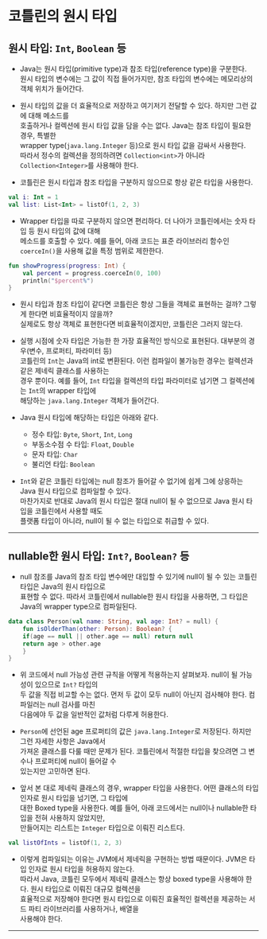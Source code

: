 # 코틀린의 원시 타입

## 원시 타입: `Int`, `Boolean` 등

- Java는 원시 타입(primitive type)과 참조 타입(reference type)을 구분한다.  
  원시 타입의 변수에는 그 값이 직접 들어가지만, 참조 타입의 변수에는 메모리상의 객체 위치가 들어간다.

- 원시 타입의 값을 더 효율적으로 저장하고 여기저기 전달할 수 있다. 하지만 그런 값에 대해 메소드를  
  호출하거나 컬렉션에 원시 타입 값을 담을 수는 없다. Java는 참조 타입이 필요한 경우, 특별한  
  wrapper type(`java.lang.Integer` 등)으로 원시 타입 값을 감싸서 사용한다.  
  따라서 정수의 컬렉션을 정의하려면 `Collection<int>`가 아니라 `Collection<Integer>`를 사용해야 한다.

- 코틀린은 원시 타입과 참조 타입을 구분하지 않으므로 항상 같은 타입을 사용한다.

```kt
val i: Int = 1
val list: List<Int> = listOf(1, 2, 3)
```

- Wrapper 타입을 따로 구분하지 않으면 편리하다. 더 나아가 코틀린에서는 숫자 타입 등 원시 타입의 값에 대해  
  메소드를 호출할 수 있다. 예를 들어, 아래 코드는 표준 라이브러리 함수인 `coerceIn()`을 사용해 값을 특정 범위로 제한한다.

```kt
fun showProgress(progress: Int) {
    val percent = progress.coerceIn(0, 100)
    println("$percent%")
}
```

- 원시 타입과 참조 타입이 같다면 코틀린은 항상 그들을 객체로 표현하는 걸까? 그렇게 한다면 비효율적이지 않을까?  
  실제로도 항상 객체로 표현한다면 비효율적이겠지만, 코틀린은 그러지 않는다.

- 실행 시점에 숫자 타입은 가능한 한 가장 효율적인 방식으로 표현된다. 대부분의 경우(변수, 프로퍼티, 파라미터 등)  
  코틀린의 `Int`는 Java의 int로 변환된다. 이런 컴파일이 불가능한 경우는 컬렉션과 같은 제네릭 클래스를 사용하는  
  경우 뿐이다. 예를 들어, `Int` 타입을 컬렉션의 타입 파라미터로 넘기면 그 컬렉션에는 `Int`의 wrapper 타입에  
  해당하는 `java.lang.Integer` 객체가 들어간다.

- Java 원시 타입에 해당하는 타입은 아래와 같다.

  - 정수 타입: `Byte`, `Short`, `Int`, `Long`
  - 부동소수점 수 타입: `Float`, `Double`
  - 문자 타입: `Char`
  - 불리언 타입: `Boolean`

- `Int`와 같은 코틀린 타입에는 null 참조가 들어갈 수 없기에 쉽게 그에 상응하는 Java 원시 타입으로 컴파일할 수 있다.  
  마찬가지로 반대로 Java의 원시 타입은 절대 null이 될 수 없으므로 Java 원시 타입을 코틀린에서 사용할 때도  
  플랫폼 타입이 아니라, null이 될 수 없는 타입으로 취급할 수 있다.

<hr/>

## nullable한 원시 타입: `Int?`, `Boolean?` 등

- null 참조를 Java의 참조 타입 변수에만 대입할 수 있기에 null이 될 수 있는 코틀린 타입은 Java의 원시 타입으로  
  표현할 수 없다. 따라서 코틀린에서 nullable한 원시 타입을 사용하면, 그 타입은 Java의 wrapper type으로 컴파일된다.

```kt
data class Person(val name: String, val age: Int? = null) {
    fun isOlderThan(other: Person): Boolean? {
	if(age == null || other.age == null) return null
	return age > other.age
    }
}
```

- 위 코드에서 null 가능성 관련 규칙을 어떻게 적용하는지 살펴보자. null이 될 가능성이 있으므로 `Int?` 타입의  
  두 값을 직접 비교할 수는 없다. 먼저 두 값이 모두 null이 아닌지 검사해야 한다. 컴파일러는 null 검사를 마친  
  다음에야 두 값을 일반적인 값처럼 다루게 허용한다.

- `Person`에 선언된 age 프로퍼티의 값은 `java.lang.Integer`로 저장된다. 하지만 그런 자세한 사항은 Java에서  
  가져온 클래스를 다룰 때만 문제가 된다. 코틀린에서 적절한 타입을 찾으려면 그 변수나 프로퍼티에 null이 들어갈 수  
  있는지만 고민하면 된다.

- 앞서 본 대로 제네릭 클래스의 경우, wrapper 타입을 사용한다. 어떤 클래스의 타입 인자로 원시 타입을 넘기면, 그 타입에  
  대한 Boxed type을 사용한다. 예를 들어, 아래 코드에서는 null이나 nullable한 타입을 전혀 사용하지 않았지만,  
  만들어지는 리스트는 `Integer` 타입으로 이뤄진 리스트다.

```kt
val listOfInts = listOf(1, 2, 3)
```

- 이렇게 컴파일되는 이유는 JVM에서 제네릭을 구현하는 방법 때문이다. JVM은 타입 인자로 원시 타입을 허용하지 않는다.  
  따라서 Java, 코틀린 모두에서 제네릭 클래스는 항상 boxed type을 사용해야 한다. 원시 타입으로 이뤄진 대규모 컬렉션을  
  효율적으로 저장해야 한다면 원시 타입으로 이뤄진 효율적인 컬렉션을 제공하는 서드 파티 라이브러리를 사용하거나, 배열을  
  사용해야 한다.

<hr/>
